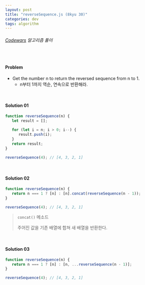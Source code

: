 ```yaml
---
layout: post
title: "reverseSequence.js (8kyu 30)"
categories: dev
tags: algorithm
---
```


###### [Codewars](https://www.codewars.com) 알고리즘 풀이

<br>

#### Problem

- Get the number n to return the reversed sequence from n to 1.
  - n부터 1까지 역순, 연속으로 반환해라.

<br>

#### Solution 01

```js
function reverseSequence(n) {
   let result = [];
   
   for (let i = n; i > 0; i--) {
      result.push(i);
   }
   return result;
}

reverseSequence(4);	// [4, 3, 2, 1]
```

<br>

#### Solution 02

```js
function reverseSequence(n) {
   return n === 1 ? [n] : [n].concat(reverseSequence(n - 1));
}

reverseSequence(4);	// [4, 3, 2, 1]
```

> `concat()` 메소드
>
> 주어진 값을 기존 배열에 합쳐 새 배열을 반환한다.

<br>

#### Solution 03

```js
function reverseSequence(n) {
   return n === 1 ? [n] : [n, ...reverseSequence(n - 1)];
}

reverseSequence(4);	// [4, 3, 2, 1]
```

<br>